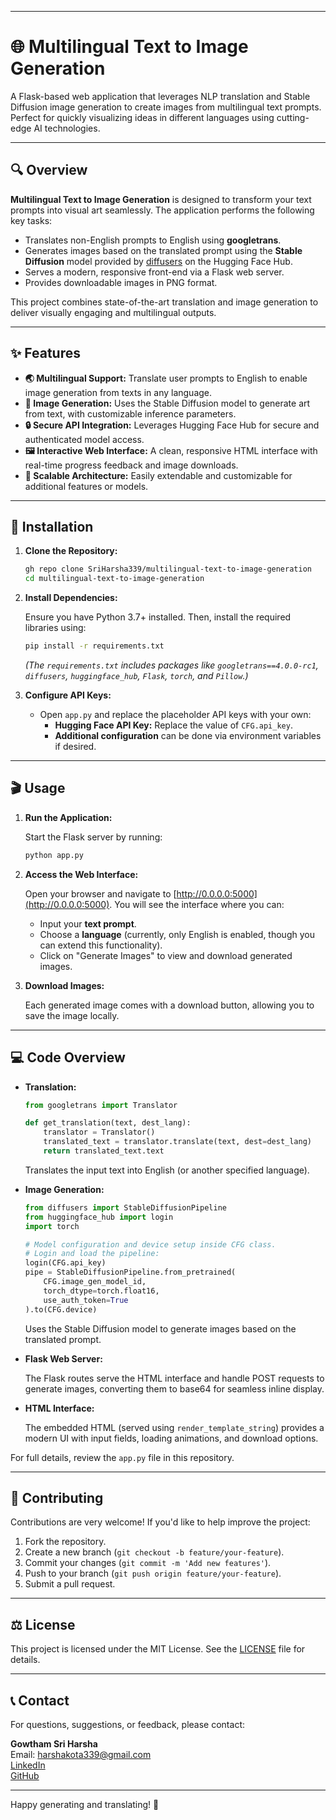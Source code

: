 
---

# 🌐 Multilingual Text to Image Generation

A Flask-based web application that leverages NLP translation and Stable Diffusion image generation to create images from multilingual text prompts. Perfect for quickly visualizing ideas in different languages using cutting-edge AI technologies.

---

## 🔍 Overview

**Multilingual Text to Image Generation** is designed to transform your text prompts into visual art seamlessly. The application performs the following key tasks:

- Translates non-English prompts to English using **googletrans**.
- Generates images based on the translated prompt using the **Stable Diffusion** model provided by [diffusers](https://github.com/huggingface/diffusers) on the Hugging Face Hub.
- Serves a modern, responsive front-end via a Flask web server.
- Provides downloadable images in PNG format.

This project combines state-of-the-art translation and image generation to deliver visually engaging and multilingual outputs.

---

## ✨ Features

- **🌏 Multilingual Support:** Translate user prompts to English to enable image generation from texts in any language.
- **🎨 Image Generation:** Uses the Stable Diffusion model to generate art from text, with customizable inference parameters.
- **🔒 Secure API Integration:** Leverages Hugging Face Hub for secure and authenticated model access.
- **🖼️ Interactive Web Interface:** A clean, responsive HTML interface with real-time progress feedback and image downloads.
- **🚀 Scalable Architecture:** Easily extendable and customizable for additional features or models.

---

## 🚀 Installation

1. **Clone the Repository:**

   ```bash
   gh repo clone SriHarsha339/multilingual-text-to-image-generation
   cd multilingual-text-to-image-generation


2. **Install Dependencies:**

   Ensure you have Python 3.7+ installed. Then, install the required libraries using:

   ```bash
   pip install -r requirements.txt
   ```

   *(The `requirements.txt` includes packages like `googletrans==4.0.0-rc1`, `diffusers`, `huggingface_hub`, `Flask`, `torch`, and `Pillow`.)*

3. **Configure API Keys:**

   - Open `app.py` and replace the placeholder API keys with your own:
     - **Hugging Face API Key:** Replace the value of `CFG.api_key`.
     - **Additional configuration** can be done via environment variables if desired.

---

## 🎬 Usage

1. **Run the Application:**

   Start the Flask server by running:

   ```bash
   python app.py
   ```

2. **Access the Web Interface:**

   Open your browser and navigate to [http://0.0.0.0:5000](http://0.0.0.0:5000). You will see the interface where you can:
   
   - Input your **text prompt**.
   - Choose a **language** (currently, only English is enabled, though you can extend this functionality).
   - Click on "Generate Images" to view and download generated images.

3. **Download Images:**

   Each generated image comes with a download button, allowing you to save the image locally.

---

## 💻 Code Overview

- **Translation:**

  ```python
  from googletrans import Translator
  
  def get_translation(text, dest_lang):
      translator = Translator()
      translated_text = translator.translate(text, dest=dest_lang)
      return translated_text.text
  ```
  
  Translates the input text into English (or another specified language).

- **Image Generation:**

  ```python
  from diffusers import StableDiffusionPipeline
  from huggingface_hub import login
  import torch
  
  # Model configuration and device setup inside CFG class.
  # Login and load the pipeline:
  login(CFG.api_key)
  pipe = StableDiffusionPipeline.from_pretrained(
      CFG.image_gen_model_id,
      torch_dtype=torch.float16,
      use_auth_token=True
  ).to(CFG.device)
  ```
  
  Uses the Stable Diffusion model to generate images based on the translated prompt.

- **Flask Web Server:**

  The Flask routes serve the HTML interface and handle POST requests to generate images, converting them to base64 for seamless inline display.

- **HTML Interface:**

  The embedded HTML (served using `render_template_string`) provides a modern UI with input fields, loading animations, and download options.

For full details, review the `app.py` file in this repository.

---

## 🤝 Contributing

Contributions are very welcome! If you'd like to help improve the project:

1. Fork the repository.
2. Create a new branch (`git checkout -b feature/your-feature`).
3. Commit your changes (`git commit -m 'Add new features'`).
4. Push to your branch (`git push origin feature/your-feature`).
5. Submit a pull request.

---

## ⚖️ License

This project is licensed under the MIT License. See the [LICENSE](LICENSE) file for details.

---

## 📞 Contact

For questions, suggestions, or feedback, please contact:

**Gowtham Sri Harsha**  
Email: [harshakota339@gmail.com](mailto:harshakota339@gmail.com)  
[LinkedIn](https://www.linkedin.com/in/gowthamsriharsha)  
[GitHub](https://github.com/SriHarsha339)

---

Happy generating and translating! 🚀
```
